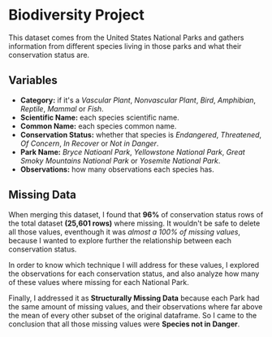 # Biodiversity Project

This dataset comes from the United States National Parks and gathers information from different species living in those parks and what their conservation status are.

## Variables

- **Category:** if it's a *Vascular Plant*, *Nonvascular Plant*, *Bird*, *Amphibian*, *Reptile*, *Mammal* or *Fish*.
- **Scientific Name:** each species scientific name.
- **Common Name:** each species common name.
- **Conservation Status:** whether that species is *Endangered*, *Threatened*, *Of Concern*, *In Recover* or *Not in Danger*.
- **Park Name:** *Bryce Natioanl Park*, *Yellowstone National Park*, *Great Smoky Mountains National Park* or *Yosemite National Park*.
- **Observations:** how many observations each species has.

## Missing Data

When merging this dataset, I found that **96%** of conservation status rows of the total dataset **(25,601 rows)** where missing. It wouldn't be safe to delete all those values, eventhough it was *almost a 100% of missing values*, because I wanted to explore further the relationship between each conservation status.

In order to know which technique I will address for these values, I explored the observations for each conservation status, and also analyze how many of these values where missing for each National Park. 

Finally, I addressed it as **Structurally Missing Data** because each Park had the same amount of missing values, and their observations where far above the mean of every other subset of the original dataframe. So I came to the conclusion that all those missing values were **Species not in Danger**.